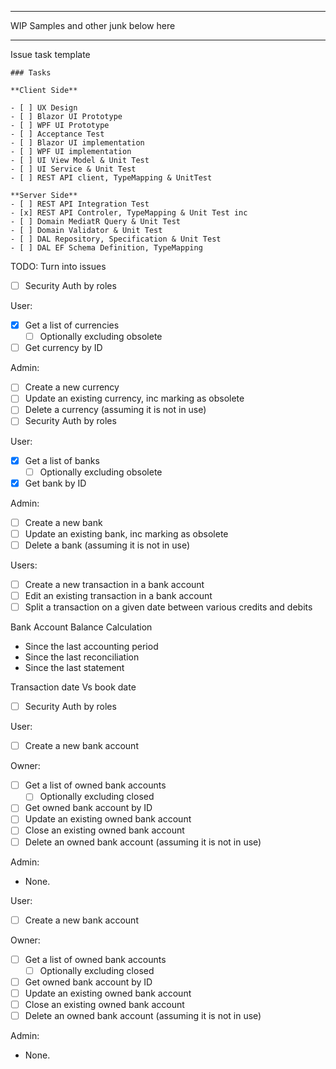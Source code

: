 
***
WIP Samples and other junk below here
***

Issue task template

``` text
### Tasks

**Client Side**

- [ ] UX Design
- [ ] Blazor UI Prototype
- [ ] WPF UI Prototype
- [ ] Acceptance Test
- [ ] Blazor UI implementation
- [ ] WPF UI implementation
- [ ] UI View Model & Unit Test
- [ ] UI Service & Unit Test
- [ ] REST API client, TypeMapping & UnitTest

**Server Side**
- [ ] REST API Integration Test
- [x] REST API Controler, TypeMapping & Unit Test inc
- [ ] Domain MediatR Query & Unit Test
- [ ] Domain Validator & Unit Test
- [ ] DAL Repository, Specification & Unit Test
- [ ] DAL EF Schema Definition, TypeMapping
```

TODO: Turn into issues

- [ ] Security Auth by roles

User:

- [x] Get a list of currencies
  - [ ] Optionally excluding obsolete
- [ ] Get currency by ID

Admin:

- [ ] Create a new currency
- [ ] Update an existing currency, inc marking as obsolete
- [ ]  Delete a currency (assuming it is not in use)
- [ ] Security Auth by roles

User:

- [x] Get a list of banks
  - [ ] Optionally excluding obsolete
- [x] Get bank by ID

Admin:

- [ ] Create a new bank
- [ ] Update an existing bank, inc marking as obsolete
- [ ] Delete a bank (assuming it is not in use)

Users:

- [ ] Create a new transaction in a bank account
- [ ] Edit an existing transaction in a bank account
- [ ] Split a transaction on a given date between various credits and debits

Bank Account Balance Calculation

- Since the last accounting period
- Since the last reconciliation
- Since the last statement

Transaction date Vs book date

- [ ] Security Auth by roles

User:

- [ ] Create a new bank account

Owner:

- [ ] Get a list of owned bank accounts
  - [ ] Optionally excluding closed
- [ ] Get owned bank account by ID
- [ ] Update an existing owned bank account
- [ ] Close an existing owned bank account
- [ ] Delete an owned bank account (assuming it is not in use)

Admin:

- None.

User:

- [ ] Create a new bank account

Owner:

- [ ] Get a list of owned bank accounts
  - [ ] Optionally excluding closed
- [ ] Get owned bank account by ID
- [ ] Update an existing owned bank account
- [ ] Close an existing owned bank account
- [ ] Delete an owned bank account (assuming it is not in use)

Admin:

- None.

